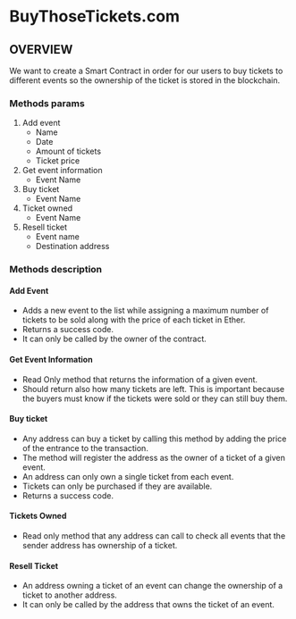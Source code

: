 # BuyThoseTickets.com

## OVERVIEW
We want to create a Smart Contract in order for our users to buy tickets to different events so the ownership of the ticket is stored in the blockchain.

### Methods params
1. Add event
    - Name
    - Date
    - Amount of tickets
    - Ticket price
2. Get event information
    - Event Name
3. Buy ticket
    - Event Name
4. Ticket owned
    - Event Name
5. Resell ticket
    - Event name
    - Destination address

### Methods description
#### Add Event
- Adds a new event to the list while assigning a maximum number of tickets to be sold along with the price of each ticket in Ether.
- Returns a success code.
- It can only be called by the owner of the contract.

#### Get Event Information
- Read Only method that returns the information of a given event.
- Should return also how many tickets are left. This is important because the buyers must know if the tickets were sold or they can still buy them.

#### Buy ticket
- Any address can buy a ticket by calling this method by adding the price of the entrance to the transaction.
- The method will register the address as the owner of a ticket of a given event.
- An address can only own a single ticket from each event.
- Tickets can only be purchased if they are available.
- Returns a success code.

#### Tickets Owned
- Read only method that any address can call to check all events that the sender address has ownership of a ticket.

#### Resell Ticket
- An address owning a ticket of an event can change the ownership of a ticket to another address.
- It can only be called by the address that owns the ticket of an event.
